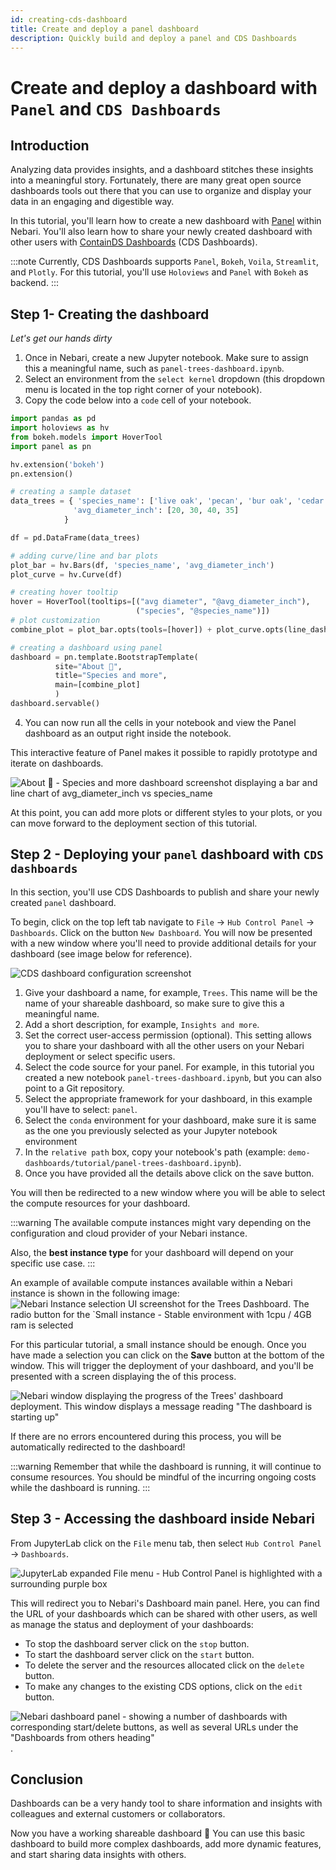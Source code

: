 ```yaml
---
id: creating-cds-dashboard
title: Create and deploy a panel dashboard
description: Quickly build and deploy a panel and CDS Dashboards
---
```


# Create and deploy a dashboard with `Panel` and `CDS Dashboards`

## Introduction

Analyzing data provides insights, and a dashboard stitches these insights into a meaningful story. Fortunately, there are many great open source dashboards tools out there that you can use to organize and display your data in an engaging and digestible way.

In this tutorial, you'll learn how to create a new dashboard with [Panel](https://panel.holoviz.org/) within Nebari. You'll also learn how to share your newly created dashboard with other users with [ContainDS Dashboards](https://cdsdashboards.readthedocs.io/en/stable/) (CDS Dashboards).

:::note
Currently, CDS Dashboards supports `Panel`, `Bokeh`, `Voila`, `Streamlit`, and `Plotly`.
For this tutorial, you'll use `Holoviews` and `Panel` with `Bokeh` as backend.
:::

## Step 1- Creating the dashboard

_Let's get our hands dirty_

1. Once in Nebari, create a new Jupyter notebook. Make sure to assign this a meaningful name, such as `panel-trees-dashboard.ipynb`.
2. Select an environment from the `select kernel` dropdown (this dropdown menu is located in the top right corner of your notebook).
3. Copy the code below into a `code` cell of your notebook.

```python title="panel-trees-dashboard.ipynb"
import pandas as pd
import holoviews as hv
from bokeh.models import HoverTool
import panel as pn

hv.extension('bokeh')
pn.extension()

# creating a sample dataset
data_trees = { 'species_name': ['live oak', 'pecan', 'bur oak', 'cedar elm'],
              'avg_diameter_inch': [20, 30, 40, 35]
            }

df = pd.DataFrame(data_trees)

# adding curve/line and bar plots
plot_bar = hv.Bars(df, 'species_name', 'avg_diameter_inch')
plot_curve = hv.Curve(df)

# creating hover tooltip
hover = HoverTool(tooltips=[("avg diameter", "@avg_diameter_inch"),
                            ("species", "@species_name")])
# plot customization
combine_plot = plot_bar.opts(tools=[hover]) + plot_curve.opts(line_dash='dashed')

# creating a dashboard using panel
dashboard = pn.template.BootstrapTemplate(
          site="About 🌳",
          title="Species and more",
          main=[combine_plot]
          )
dashboard.servable()
```

4. You can now run all the cells in your notebook and view the Panel dashboard as an output right inside the notebook.

This interactive feature of Panel makes it possible to rapidly prototype and iterate on dashboards.

![`About 🌳 - Species and more` dashboard screenshot displaying a bar and line chart of avg_diameter_inch vs species_name](/img/tutorials/trees-dashboard-example.png)

At this point, you can add more plots or different styles to your plots, or you can move forward to the deployment section of this tutorial.

## Step 2 - Deploying your `panel` dashboard with `CDS dashboards`

In this section, you'll use CDS Dashboards to publish and share your newly created `panel` dashboard.

To begin, click on the top left tab navigate to `File` -> `Hub Control Panel` -> `Dashboards`. Click on the button `New Dashboard`. You will now be presented with a new window where you'll need to provide additional details for your dashboard (see image below for reference).

![CDS dashboard configuration screenshot](/img/tutorials/window_dashboard_configuration_example.png)

1. Give your dashboard a name, for example, `Trees`. This name will be the name of your shareable dashboard, so make sure to give this a meaningful name.
2. Add a short description, for example, `Insights and more`.
3. Set the correct user-access permission (optional). This setting allows you to share your dashboard with all the other users on your Nebari deployment or select specific users.
4. Select the code source for your panel. For example, in this tutorial you created a new notebook `panel-trees-dashboard.ipynb`, but you can also point to a Git repository.
5. Select the appropriate framework for your dashboard, in this example you'll have to select: `panel`.
6. Select the `conda` environment for your dashboard, make sure it is same as the one you previously selected as your Jupyter notebook environment
7. In the `relative path` box, copy your notebook's path (example: `demo-dashboards/tutorial/panel-trees-dashboard.ipynb`).
8. Once you have provided all the details above click on the save button.

You will then be redirected to a new window where you will be able to select the compute resources for your dashboard.

:::warning
The available compute instances might vary depending on the configuration and cloud provider of your Nebari instance.

Also, the **best instance type** for your dashboard will depend on your specific use case.
:::

An example of available compute instances available within a Nebari instance is shown in the following image:
![Nebari Instance selection UI screenshot for the Trees Dashboard. The radio button for the `Small instance - Stable environment with 1cpu / 4GB ram is selected](/img/tutorials/window_nebari_select_instance_type.png)

For this particular tutorial, a small instance should be enough. Once you have made a selection you can click on the **Save** button at the bottom of the window.
This will trigger the deployment of your dashboard, and you'll be presented with a screen displaying the of this process.

![Nebari window displaying the progress of the Trees' dashboard deployment. This window displays a message reading "The dashboard is starting up"](/img/tutorials/nebari_window_dashboard_starting_up.png)

If there are no errors encountered during this process, you will be automatically redirected to the dashboard!

:::warning
Remember that while the dashboard is running, it will continue to consume resources.
You should be mindful of the incurring ongoing costs while the dashboard is running.
:::

## Step 3 - Accessing the dashboard inside Nebari

From JupyterLab click on the `File` menu tab, then select `Hub Control Panel` -> `Dashboards`.

![JupyterLab expanded File menu - Hub Control Panel is highlighted with a surrounding purple box](/img/tutorials/nebari_jupyterlab_file_menu.png)

This will redirect you to Nebari's Dashboard main panel.
Here, you can find the URL of your dashboards which can be shared with other users, as well as manage the status and deployment of your dashboards:

- To stop the dashboard server click on the `stop` button.
- To start the dashboard server click on the `start` button.
- To delete the server and the resources allocated click on the `delete` button.
- To make any changes to the existing CDS options, click on the `edit` button.

![Nebari dashboard panel - showing a number of dashboards with corresponding start/delete buttons, as well as several URLs under the "Dashboards from others heading"](/img/tutorials/nebari_dashboard_panel.png).

## Conclusion

Dashboards can be a very handy tool to share information and insights with colleagues and external customers or collaborators.

Now you have a working shareable dashboard 🎉 You can use this basic dashboard to build more complex dashboards, add more dynamic features, and start sharing data insights with others.
